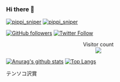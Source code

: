 ### Hi there 👋
[![pippi_sniper](https://img.shields.io/endpoint?url=https%3A%2F%2Fatcoder-badges.now.sh%2Fapi%2Fatcoder%2Fjson%2Fpippi_sniper)](https://atcoder.jp/users/pippi_sniper)
[![pippi_sniper](https://img.shields.io/endpoint?url=https%3A%2F%2Fatcoder-badges.now.sh%2Fapi%2Fcodeforces%2Fjson%2Fpippi_sniper)](https://codeforces.com/profile/pippi_sniper)

[![GitHub followers](https://img.shields.io/github/followers/pippi-sniper.svg?style=social&label=Follow&maxAge=2592000)](https://github.com/pippi-sniper?tab=followers)
[![Twitter Follow](https://img.shields.io/twitter/follow/repins_ippip?style=social)](https://twitter.com/repins_ippip)

<p align="center"> 
  Visitor count<br>
  <img src="https://profile-counter.glitch.me/pippi-sniper/count.svg" />
</p>

[![Anurag's github stats](https://github-readme-stats.vercel.app/api?username=pippi-sniper&theme=dark&show_icons=true)](https://github.com/anuraghazra/github-readme-stats)
[![Top Langs](https://github-readme-stats.vercel.app/api/top-langs/?username=pippi-sniper&theme=dark&layout=compact)](https://github.com/anuraghazra/github-readme-stats)

テンソコ沢賞
<!--
**pippi-sniper/pippi-sniper** is a ✨ _special_ ✨ repository because its `README.md` (this file) appears on your GitHub profile.

Here are some ideas to get you started:

- 🔭 I’m currently working on ...
- 🌱 I’m currently learning ...
- 👯 I’m looking to collaborate on ...
- 🤔 I’m looking for help with ...
- 💬 Ask me about ...
- 📫 How to reach me: ...
- 😄 Pronouns: ...
- ⚡ Fun fact: ...
-->
